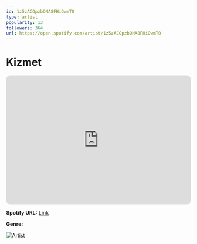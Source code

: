 ```yaml
---
id: 1z5zACQpzbQNA8FHiQwmT0
type: artist
popularity: 13
followers: 364
url: https://open.spotify.com/artist/1z5zACQpzbQNA8FHiQwmT0
---
```

# Kizmet

<iframe style="border-radius:12px" src="https://open.spotify.com/embed/artist/1z5zACQpzbQNA8FHiQwmT0" width="100%" height="352" frameBorder="0" allowfullscreen="" allow="autoplay; clipboard-write; encrypted-media; fullscreen; picture-in-picture" loading="lazy"></iframe>

**Spotify URL:** [Link](https://open.spotify.com/artist/1z5zACQpzbQNA8FHiQwmT0)

**Genre:** 

![Artist](https://i.scdn.co/image/ab6761610000e5eba141341037fe0a74c90f7961)
